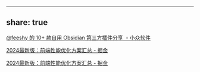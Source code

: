 
---
share: true
---


[@feeshy 的 10+ 款自用 Obsidian 第三方插件分享  - 小众软件](https://www.appinn.com/feeshy-obsidian-community-plugins/)

[2024最新版：前端性能优化方案汇总 - 掘金](https://juejin.cn/post/7341267497428025344)

[2024最新版：前端性能优化方案汇总 - 掘金](https://juejin.cn/post/7341267497428025344)